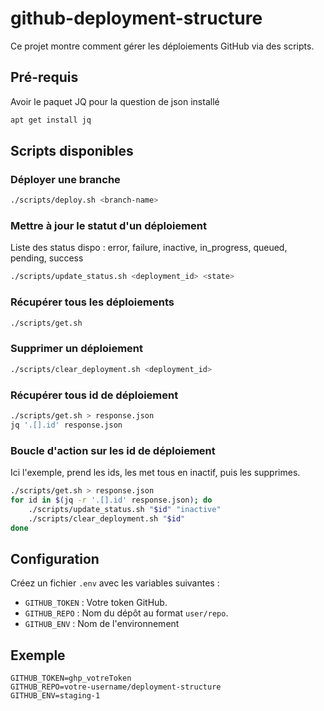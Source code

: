 # github-deployment-structure

Ce projet montre comment gérer les déploiements GitHub via des scripts.

## Pré-requis
Avoir le paquet JQ pour la question de json installé
```bash
apt get install jq
```

## Scripts disponibles

### Déployer une branche
```bash
./scripts/deploy.sh <branch-name>
```

### Mettre à jour le statut d'un déploiement
Liste des status dispo : error, failure, inactive, in_progress, queued, pending, success
```bash
./scripts/update_status.sh <deployment_id> <state>
```

### Récupérer tous les déploiements
```bash
./scripts/get.sh
```

### Supprimer un déploiement
```bash
./scripts/clear_deployment.sh <deployment_id>
```

### Récupérer tous id de déploiement
```bash
./scripts/get.sh > response.json
jq '.[].id' response.json
```

### Boucle d'action sur les id de déploiement
Ici l'exemple, prend les ids, les met tous en inactif, puis les supprimes.
```bash
./scripts/get.sh > response.json
for id in $(jq -r '.[].id' response.json); do
    ./scripts/update_status.sh "$id" "inactive"
    ./scripts/clear_deployment.sh "$id"
done
```

## Configuration
Créez un fichier `.env` avec les variables suivantes :
- `GITHUB_TOKEN` : Votre token GitHub.
- `GITHUB_REPO` : Nom du dépôt au format `user/repo`.
- `GITHUB_ENV` : Nom de l'environnement

## Exemple
```
GITHUB_TOKEN=ghp_votreToken
GITHUB_REPO=votre-username/deployment-structure
GITHUB_ENV=staging-1
```
